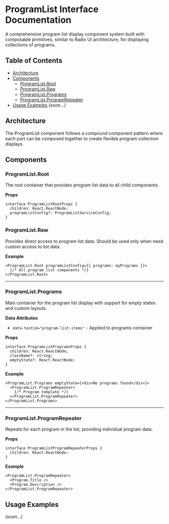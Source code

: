 # ProgramList Interface Documentation

A comprehensive program list display component system built with composable primitives, similar to Radix UI architecture, for displaying collections of programs.

## Table of Contents

- [Architecture](#architecture)
- [Components](#components)
  - [ProgramList.Root](#programlistroot)
  - [ProgramList.Raw](#programlistraw)
  - [ProgramList.Programs](#programlistprograms)
  - [ProgramList.ProgramRepeater](#programlistprogramrepeater)
- [Usage Examples](#usage-examples) _(soon...)_

## Architecture

The ProgramList component follows a compound component pattern where each part can be composed together to create flexible program collection displays.

## Components

### ProgramList.Root

The root container that provides program list data to all child components.

**Props**

```tsx
interface ProgramListRootProps {
  children: React.ReactNode;
  programListConfig?: ProgramListServiceConfig;
}
```

### ProgramList.Raw

Provides direct access to program list data. Should be used only when need custom access to list data.

**Example**

```tsx
<ProgramList.Root programListConfig={{ programs: myPrograms }}>
  {/* All program list components */}
</ProgramList.Root>
```

---

### ProgramList.Programs

Main container for the program list display with support for empty states and custom layouts.

**Data Attributes**

- `data-testid="program-list-items"` - Applied to programs container

**Props**

```tsx
interface ProgramListProgramsProps {
  children: React.ReactNode;
  className?: string;
  emptyState?: React.ReactNode;
}
```

**Example**

```tsx
<ProgramList.Programs emptyState={<div>No programs found</div>}>
  <ProgramList.ProgramRepeater>
    {/* Program template */}
  </ProgramList.ProgramRepeater>
</ProgramList.Programs>
```

---

### ProgramList.ProgramRepeater

Repeats for each program in the list, providing individual program data.

**Props**

```tsx
interface ProgramListProgramRepeaterProps {
  children: React.ReactNode;
}
```

**Example**

```tsx
<ProgramList.ProgramRepeater>
  <Program.Title />
  <Program.Description />
</ProgramList.ProgramRepeater>
```

## Usage Examples

_(soon...)_
